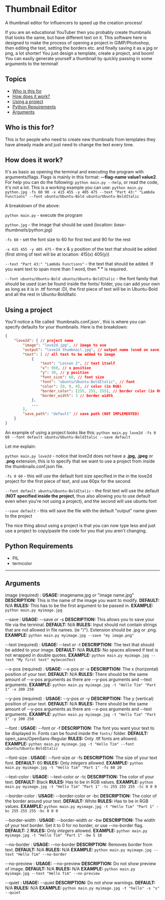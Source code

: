 # Thumbnail Editor

A thumbnail editor for influencers to speed up the creation process!

If you are an educational YouTuber then you probably create thumbnails that looks the same, but have different text on it. This software here is designed to make the process of opening a project in GIMP/Photoshop, then editing the text, setting the borders etc. and finally saving it as a jpg or png, a lot shorter! You just design a template, create a project, and boom! You can easily generate yourself a thumbnail by quickly passing in some arguments to the terminal!

## Topics
- [Who is this for](#who-is-this-for)
- [How does it work?](#how-does-it-work)
- [Using a project](#using-a-project)
- [Python Requirements](#python-requirements)
- [Arguments](#arguments)

<h2 id="who-is-this-for">Who is this for?</h2>

This is for people who need to create new thumbnails from templates they have already made and just need to change the text every time.

<h2 id="how-does-it-work">How does it work?</h2>

It's as basic as opening the terminal and executing the program with arguments/flags. Flags is mainly in this format: **--flag-name value1 value2**. For help you can do the following: `python main.py --help`, or read the code, it's not a lot. This is a working example you can use: `python main.py python.jpg -fs 60 90 -x 415 455 -y 405 475 --text "Part 43:" "Lambda Functions" --font ubuntu/Ubuntu-Bold ubuntu/Ubuntu-BoldItalic`

A breakdown of the above:

`python main.py` - execute the program

<!-- `--python` - the project that should be used (currently you should add a basic template to your thumbnails.te file to create a new project, this will later be used for defaults) -->

`python.jpg` - the image that should be used (location: _base-thumbnails/python.jpg_)

`-fs 60` - set the font size to 60 for first text and 90 for the rest

`-x 415 455 -y 405 475` - the x & y position of the text that should be added (first string of text will be at location: 415(x) 405(y))

`--text "Part 43:" "Lambda Functions"` - the text that should be added. If you want text to span more than 1 word, then **" "** is required.

`--font ubuntu/Ubuntu-Bold ubuntu/Ubuntu-BoldItalic` - the font family that should be used (can be found inside the fonts/ folder, you can add your own as long as it is in .ttf format :D), the first piece of text will be in Ubuntu-Bold and all the rest in Ubuntu-BoldItalic

<h2 id="using-a-project">Using a project</h2>
You'll notice a file called `thumbnails.conf.json`, this is where you can specify defaults for your thumbnails. Here is the breakdown:

```json
{
    "love2d": { // project name
        "image": "love2d.jpg", // image to use
        "output": "love2d thumbnail.jpg", // output name (used on save)
        "text": [ // all text to be added to image
            {
                "text": "Lesson 2", // text itself
                "x": 950, // x position
                "y": 30, // y position
                "font_size": 60, // font size
                "font": "ubuntu/Ubuntu-BoldItalic", // font
                "color": [0, 0, 0], // color (in RGB)
                "border_color": [255, 255, 255], // border color (in RGB)
                "border_width": 3 // border width
            },
            ...
        ],
        "save_path": "default" // save path (NOT IMPLEMENTED)
    }
}
```

An example of using a project looks like this: `python main.py love2d -fs 0 60 --font default ubuntu/Ubuntu-BoldItalic --save default`

Let me explain:

`python main.py love2d` - notice that love2d does not have a **.jpg, .jpeg** or **.png** extension, this is to specify that we want to use a project from inside the thumbnails.conf.json file.

`-fs 0 60` - this will use the default font size specified in the in the love2d project for the first piece of text, and use 60px for the second

`--font default ubuntu/Ubuntu-BoldItalic` - the first text will use the default (**NOT specified inside the project**, thus also allowing you to use default even when you're not using a project), and the second will use ubuntu font

`--save default` - this will save the file with the default "output" name given to the project

The nice thing about using a project is that you can now type less and just use a project to copy/paste the code for you that you aren't changing.

<h2 id="python-requirements">Python Requirements</h2>

- PIL
- termcolor

---

<h2 id="arguments">Arguments</h2>

image (required)
: **USAGE:** imagename.jpg _or_ "image name.jpg"
**DESCRIPTION:** This is the name of the image you want to modify.
**DEFAULT:** N/A
**RULES:** This has to be the first argument to be passed in.
**EXAMPLE:** `python main.py myimage.jpg`

--save
: **USAGE:** --save _or_ -s
**DESCRIPTION:** This allows you to save your file via the terminal.
**DEFAULT:** N/A
**RULES:** Input should not contain strings that are not allowed in file names. (ie "/"). Extension should be .jpg or .png.
**EXAMPLE:** `python main.py myimage.jpg --save "my image.png"`

--text (required)
: **USAGE:** --text _or_ -t
**DESCRIPTION:** The text that should be added to your image.
**DEFAULT:** N/A
**RULES:** No spaces allowed if text is not wrapped in double quotes.
**EXAMPLE:** `python main.py myimage.jpg --text "My first text" mySeconText`

--x-pos (required)
: **USAGE:** --x-pos _or_ -x
**DESCRIPTION:** The x (horizontal) position of your text.
**DEFAULT:** N/A
**RULES:** There should be the same amount of --x-pos arguments as there are --y-pos arguments and --text arguments.
**EXAMPLE:** `python main.py myimage.jpg -t "Hello Tim" "Part 1" -x 200 250`

--y-pos (required)
: **USAGE:** --y-pos _or_ -y
**DESCRIPTION:** The y (vertical) position of your text.
**DEFAULT:** N/A
**RULES:** There should be the same amount of --y-pos arguments as there are --x-pos arguments and --text arguments.
**EXAMPLE:** `python main.py myimage.jpg -t "Hello Tim" "Part 1" -y 200 250`

--font
: **USAGE:** --font _or_ -f
**DESCRIPTION:** The font you want your text to be displayed in. Fonts can be found inside the `fonts/` folder.
**DEFAULT:** open_sans/OpenSans-Regular
**RULES:** Only .ttf fonts are allowed.
**EXAMPLE:** `python main.py myimage.jpg -t "Hello Tim" --font ubuntu/Ubuntu-BoldItalic`

--font-size
: **USAGE:** --font-size _or_ -fs
**DESCRIPTION:** The size of your text font.
**DEFAULT:** 60
**RULES:** Only *integers* allowed.
**EXAMPLE:** `python main.py myimage.jpg -t "Hello Tim" "Part 1" -fs 60 20`


--text-color
: **USAGE:** --text-color _or_ -tc
**DESCRIPTION:** The color of your text.
**DEFAULT:** Black
**RULES:** Has to be in RGB values.
**EXAMPLE:** `python main.py myimage.jpg -t "Hello Tim" "Part 1" -tc 255 255 255 -tc 0 0 0`

--border-color
: **USAGE:** --border-color _or_ -bc
**DESCRIPTION:** The color of the border around your text.
**DEFAULT:** White
**RULES:** Has to be in RGB values.
**EXAMPLE:** `python main.py myimage.jpg -t "Hello Tim" "Part 1" -bc 255 255 255 -bc 0 0 0`

--border-width
: **USAGE:** --border-width _or_ -bw
**DESCRIPTION:** The width of your text border. Set it to 0 for no border, or use --no-border flag.
**DEFAULT:** 2
**RULES:** Only *integers* allowed.
**EXAMPLE:** `python main.py myimage.jpg -t "Hello Tim" "Part 1" -bw 5 10`

--no-border
: **USAGE:** --no-border
**DESCRIPTION:** Removes border from text.
**DEFAULT:** N/A
**RULES:** N/A
**EXAMPLE:** `python main.py myimage.jpg --text "Hello Tim" --no-border`

--no-preview
: **USAGE:** --no-preview
**DESCRIPTION:** Do not show preview of image.
**DEFAULT:** N/A
**RULES:** N/A
**EXAMPLE:** `python main.py myimage.jpg --text "Hello Tim" --no-preview`

--quiet
: **USAGE:** --quiet
**DESCRIPTION:** Do not show warnings.
**DEFAULT:** N/A
**RULES:** N/A
**EXAMPLE:** `python main.py myimage.jpg -t "hello" -s "s" --quiet`
